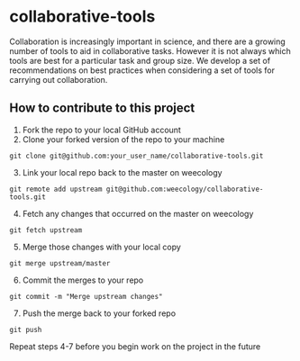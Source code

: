 collaborative-tools
===================

Collaboration is increasingly important in science, and there are a growing number of tools to aid in collaborative tasks.
However it is not always which tools are best for a particular task and group size.
We develop a set of recommendations on best practices when considering a set of tools for carrying out collaboration.

How to contribute to this project
---------------------------------
1) Fork the repo to your local GitHub account
2) Clone your forked version of the repo to your machine

`git clone git@github.com:your_user_name/collaborative-tools.git`

3) Link your local repo back to the master on weecology

`git remote add upstream git@github.com:weecology/collaborative-tools.git`

4) Fetch any changes that occurred on the master on weecology

`git fetch upstream`

5)  Merge those changes with your local copy

`git merge upstream/master`

6)  Commit the merges to your repo

`git commit -m "Merge upstream changes"`

7)  Push the merge back to your forked repo

`git push`

Repeat steps 4-7 before you begin work on the project in the future

 